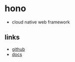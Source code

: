 # hono

- cloud native web framework

## links

- [github](https://github.com/honojs/hono)
- [docs](https://hono.dev/)
